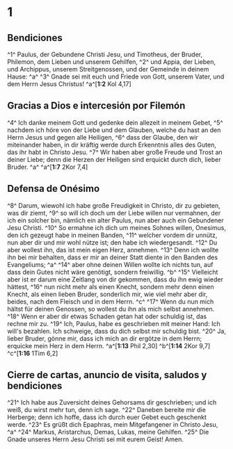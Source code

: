# 1
## Bendiciones
^1^ Paulus, der Gebundene Christi Jesu, und Timotheus, der Bruder, Philemon, dem Lieben und unserem Gehilfen, ^2^ und Appia, der Lieben, und Archippus, unserem Streitgenossen, und der Gemeinde in deinem Hause: ^a^ ^3^ Gnade sei mit euch und Friede von Gott, unserem Vater, und dem Herrn Jesus Christus! 
^a^[**1:2** Kol 4,17]

## Gracias a Dios e intercesión por Filemón
^4^ Ich danke meinem Gott und gedenke dein allezeit in meinem Gebet, ^5^ nachdem ich höre von der Liebe und dem Glauben, welche du hast an den Herrn Jesus und gegen alle Heiligen, ^6^ dass der Glaube, den wir miteinander haben, in dir kräftig werde durch Erkenntnis alles des Guten, das ihr habt in Christo Jesu. ^7^ Wir haben aber große Freude und Trost an deiner Liebe; denn die Herzen der Heiligen sind erquickt durch dich, lieber Bruder. ^a^ 
^a^[**1:7** 2Kor 7,4]

## Defensa de Onésimo
^8^ Darum, wiewohl ich habe große Freudigkeit in Christo, dir zu gebieten, was dir ziemt, ^9^ so will ich doch um der Liebe willen nur vermahnen, der ich ein solcher bin, nämlich ein alter Paulus, nun aber auch ein Gebundener Jesu Christi. ^10^ So ermahne ich dich um meines Sohnes willen, Onesimus, den ich gezeugt habe in meinen Banden, ^11^ welcher vordem dir unnütz, nun aber dir und mir wohl nütze ist; den habe ich wiedergesandt. ^12^ Du aber wollest ihn, das ist mein eigen Herz, annehmen. ^13^ Denn ich wollte ihn bei mir behalten, dass er mir an deiner Statt diente in den Banden des Evangeliums; ^a^ ^14^ aber ohne deinen Willen wollte ich nichts tun, auf dass dein Gutes nicht wäre genötigt, sondern freiwillig. ^b^ ^15^ Vielleicht aber ist er darum eine Zeitlang von dir gekommen, dass du ihn ewig wieder hättest, ^16^ nun nicht mehr als einen Knecht, sondern mehr denn einen Knecht, als einen lieben Bruder, sonderlich mir, wie viel mehr aber dir, beides, nach dem Fleisch und in dem Herrn. ^c^ ^17^ Wenn du nun mich hältst für deinen Genossen, so wollest du ihn als mich selbst annehmen. ^18^ Wenn er aber dir etwas Schaden getan hat oder schuldig ist, das rechne mir zu. ^19^ Ich, Paulus, habe es geschrieben mit meiner Hand: Ich will's bezahlen. Ich schweige, dass du dich selbst mir schuldig bist. ^20^ Ja, lieber Bruder, gönne mir, dass ich mich an dir ergötze in dem Herrn; erquicke mein Herz in dem Herrn. 
^a^[**1:13** Phil 2,30] ^b^[**1:14** 2Kor 9,7] ^c^[**1:16** 1Tim 6,2]

## Cierre de cartas, anuncio de visita, saludos y bendiciones
^21^ Ich habe aus Zuversicht deines Gehorsams dir geschrieben; und ich weiß, du wirst mehr tun, denn ich sage. ^22^ Daneben bereite mir die Herberge; denn ich hoffe, dass ich durch euer Gebet euch geschenkt werde. ^23^ Es grüßt dich Epaphras, mein Mitgefangener in Christo Jesu, ^a^ ^24^ Markus, Aristarchus, Demas, Lukas, meine Gehilfen. ^25^ Die Gnade unseres Herrn Jesu Christi sei mit eurem Geist! Amen.